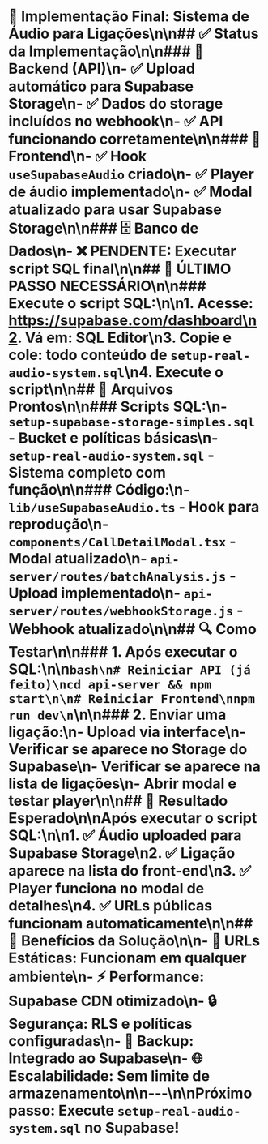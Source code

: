 # 🎵 Implementação Final: Sistema de Áudio para Ligações\n\n## ✅ **Status da Implementação**\n\n### 🔧 **Backend (API)**\n- ✅ Upload automático para Supabase Storage\n- ✅ Dados do storage incluídos no webhook\n- ✅ API funcionando corretamente\n\n### 🎯 **Frontend**\n- ✅ Hook `useSupabaseAudio` criado\n- ✅ Player de áudio implementado\n- ✅ Modal atualizado para usar Supabase Storage\n\n### 🗄️ **Banco de Dados**\n- ❌ **PENDENTE**: Executar script SQL final\n\n## 🚨 **ÚLTIMO PASSO NECESSÁRIO**\n\n### Execute o script SQL:\n\n1. **Acesse**: https://supabase.com/dashboard\n2. **Vá em**: SQL Editor\n3. **Copie e cole**: todo conteúdo de `setup-real-audio-system.sql`\n4. **Execute** o script\n\n## 📁 **Arquivos Prontos**\n\n### Scripts SQL:\n- `setup-supabase-storage-simples.sql` - Bucket e políticas básicas\n- `setup-real-audio-system.sql` - Sistema completo com função\n\n### Código:\n- `lib/useSupabaseAudio.ts` - Hook para reprodução\n- `components/CallDetailModal.tsx` - Modal atualizado\n- `api-server/routes/batchAnalysis.js` - Upload implementado\n- `api-server/routes/webhookStorage.js` - Webhook atualizado\n\n## 🔍 **Como Testar**\n\n### 1. Após executar o SQL:\n\n```bash\n# Reiniciar API (já feito)\ncd api-server && npm start\n\n# Reiniciar Frontend\nnpm run dev\n```\n\n### 2. Enviar uma ligação:\n- Upload via interface\n- Verificar se aparece no Storage do Supabase\n- Verificar se aparece na lista de ligações\n- Abrir modal e testar player\n\n## 🎯 **Resultado Esperado**\n\nApós executar o script SQL:\n\n1. **✅ Áudio uploaded** para Supabase Storage\n2. **✅ Ligação aparece** na lista do front-end\n3. **✅ Player funciona** no modal de detalhes\n4. **✅ URLs públicas** funcionam automaticamente\n\n## 🚀 **Benefícios da Solução**\n\n- **📱 URLs Estáticas**: Funcionam em qualquer ambiente\n- **⚡ Performance**: Supabase CDN otimizado\n- **🔒 Segurança**: RLS e políticas configuradas\n- **💾 Backup**: Integrado ao Supabase\n- **🌐 Escalabilidade**: Sem limite de armazenamento\n\n---\n\n**Próximo passo**: Execute `setup-real-audio-system.sql` no Supabase! 